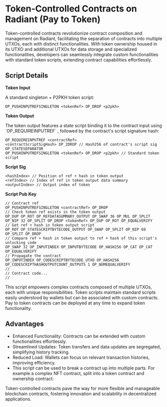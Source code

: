 # Token-Controlled Contracts on Radiant (Pay to Token)

Token-controlled contracts revolutionize contract composition and management on Radiant, facilitating the separation of contracts into multiple UTXOs, each with distinct functionalities. With token ownership housed in its UTXO and additional UTXOs for data storage and specialized functionalities, developers can seamlessly integrate custom functionalities with standard token scripts, extending contract capabilities effortlessly.


## Script Details

**Token Input**

A standard singleton + P2PKH token script:
```
OP_PUSHINPUTREFSINGLETON <tokenRef> OP_DROP <p2pkh>
```

**Token Output**

The token output features a state script binding it to the contract input using ´OP_REQUIREINPUTREF´ , followed by the contract's script signature hash:
```
OP_REQUIREINPUTREF <contractRef>
<contractScriptSigHash> OP_2DROP // Hash256 of contract's script sig
OP_STATESEPARATOR
OP_PUSHINPUTREFSINGLETON <tokenRef> OP_DROP <p2pkh> // Standard token script
```

**Script Sig**
```
<hashIndex> // Position of ref + hash in token output
<refIndex> // Index of ref in token output data summary
<outputIndex> // Output index of token
```

**Script Pub Key**
```
// Contract ref
OP_PUSHINPUTREFSINGLETON <contractRef> OP_DROP
// Check token ref exists in the token output
OP_DUP OP_ROT OP_REFDATASUMMARY_OUTPUT OP_SWAP 36 OP_MUL OP_SPLIT OP_NIP 32 OP_SPLIT OP_DROP <tokenRef> OP_DUP OP_ROT OP_EQUALVERIFY
// Get ref + hash in token output script
OP_ROT OP_STATESCRIPTBYTECODE_OUTPUT OP_SWAP OP_SPLIT OP_NIP 69 OP_SPLIT OP_DROP
// Compare ref + hash in token output to ref + hash of this script's unlocking code
OP_SWAP 32 OP_INPUTINDEX OP_INPUTBYTECODE OP_HASH256 OP_CAT OP_CAT OP_EQUALVERIFY
// Propagate the contract
OP_INPUTINDEX OP_CODESCRIPTBYTECODE_UTXO OP_HASH256 OP_CODESCRIPTHASHOUTPUTCOUNT_OUTPUTS 1 OP_NUMEQUALVERIFY
//
// Contract code...
// 
```

This script empowers complex contracts composed of multiple UTXOs, each with unique responsibilities. Token scripts maintain standard scripts easily understood by wallets but can be associated with custom contracts. Pay to token contracts can be deployed at any time to expand token functionality.

## Advantages

- Enhanced Functionality: Contracts can be extended with custom functionalities effortlessly.
- Streamlined Updates: Token transfers and data updates are segregated, simplifying history tracking.
- Reduced Load: Wallets can focus on relevant transaction histories, improving efficiency.
- This script can be used to break a contract up into multiple parts. For example a complex NFT contract, split into a token contract and ownership contract:

Token-controlled contracts pave the way for more flexible and manageable blockchain contracts, fostering innovation and scalability in decentralized applications.
